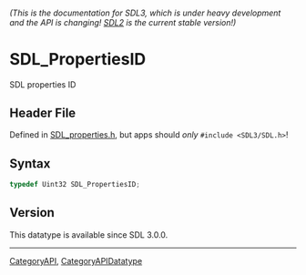 ###### (This is the documentation for SDL3, which is under heavy development and the API is changing! [SDL2](https://wiki.libsdl.org/SDL2/) is the current stable version!)
# SDL_PropertiesID

SDL properties ID

## Header File

Defined in [SDL_properties.h](https://github.com/libsdl-org/SDL/blob/main/include/SDL3/SDL_properties.h), but apps should _only_ `#include <SDL3/SDL.h>`!

## Syntax

```c
typedef Uint32 SDL_PropertiesID;
```

## Version

This datatype is available since SDL 3.0.0.

----
[CategoryAPI](CategoryAPI), [CategoryAPIDatatype](CategoryAPIDatatype)

